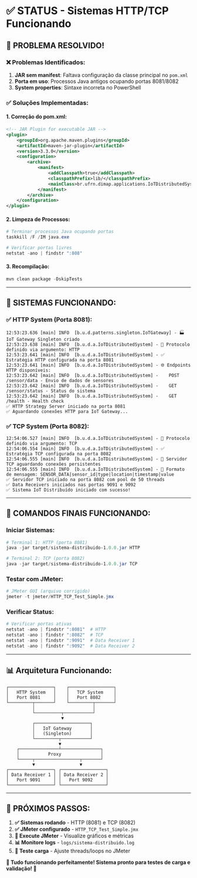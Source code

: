 # ✅ STATUS - Sistemas HTTP/TCP Funcionando

## 🎉 **PROBLEMA RESOLVIDO!**

### ❌ **Problemas Identificados:**
1. **JAR sem manifest**: Faltava configuração da classe principal no `pom.xml`
2. **Porta em uso**: Processos Java antigos ocupando portas 8081/8082
3. **System properties**: Sintaxe incorreta no PowerShell

### ✅ **Soluções Implementadas:**

#### **1. Correção do pom.xml:**
```xml
<!-- JAR Plugin for executable JAR -->
<plugin>
    <groupId>org.apache.maven.plugins</groupId>
    <artifactId>maven-jar-plugin</artifactId>
    <version>3.3.0</version>
    <configuration>
        <archive>
            <manifest>
                <addClasspath>true</addClasspath>
                <classpathPrefix>lib/</classpathPrefix>
                <mainClass>br.ufrn.dimap.applications.IoTDistributedSystem</mainClass>
            </manifest>
        </archive>
    </configuration>
</plugin>
```

#### **2. Limpeza de Processos:**
```powershell
# Terminar processos Java ocupando portas
taskkill /F /IM java.exe

# Verificar portas livres
netstat -ano | findstr ":808"
```

#### **3. Recompilação:**
```powershell
mvn clean package -DskipTests
```

---

## 🚀 **SISTEMAS FUNCIONANDO:**

### **✅ HTTP System (Porta 8081):**
```
12:53:23.636 [main] INFO  [b.u.d.patterns.singleton.IoTGateway] - 🏭 IoT Gateway Singleton criado
12:53:23.638 [main] INFO  [b.u.d.a.IoTDistributedSystem] - 🔧 Protocolo definido via argumento: HTTP
12:53:23.641 [main] INFO  [b.u.d.a.IoTDistributedSystem] - ✅ Estratégia HTTP configurada na porta 8081
12:53:23.641 [main] INFO  [b.u.d.a.IoTDistributedSystem] - 🌐 Endpoints HTTP disponíveis:
12:53:23.642 [main] INFO  [b.u.d.a.IoTDistributedSystem] -    POST /sensor/data - Envio de dados de sensores
12:53:23.642 [main] INFO  [b.u.d.a.IoTDistributedSystem] -    GET  /sensor/status - Status do sistema
12:53:23.642 [main] INFO  [b.u.d.a.IoTDistributedSystem] -    GET  /health - Health check
✅ HTTP Strategy Server iniciado na porta 8081
✅ Aguardando conexões HTTP para IoT Gateway...
```

### **✅ TCP System (Porta 8082):**
```
12:54:06.527 [main] INFO  [b.u.d.a.IoTDistributedSystem] - 🔧 Protocolo definido via argumento: TCP
12:54:06.554 [main] INFO  [b.u.d.a.IoTDistributedSystem] - ✅ Estratégia TCP configurada na porta 8082
12:54:06.555 [main] INFO  [b.u.d.a.IoTDistributedSystem] - 🔌 Servidor TCP aguardando conexões persistentes
12:54:06.555 [main] INFO  [b.u.d.a.IoTDistributedSystem] - 📝 Formato de mensagem: SENSOR_DATA|sensor_id|type|location|timestamp|value
✅ Servidor TCP iniciado na porta 8082 com pool de 50 threads
✅ Data Receivers iniciados nas portas 9091 e 9092
✅ Sistema IoT Distribuído iniciado com sucesso!
```

---

## 🎯 **COMANDOS FINAIS FUNCIONANDO:**

### **Iniciar Sistemas:**
```powershell
# Terminal 1: HTTP (porta 8081)
java -jar target/sistema-distribuido-1.0.0.jar HTTP

# Terminal 2: TCP (porta 8082)
java -jar target/sistema-distribuido-1.0.0.jar TCP
```

### **Testar com JMeter:**
```powershell
# JMeter GUI (arquivo corrigido)
jmeter -t jmeter/HTTP_TCP_Test_Simple.jmx
```

### **Verificar Status:**
```powershell
# Verificar portas ativas
netstat -ano | findstr ":8081"  # HTTP
netstat -ano | findstr ":8082"  # TCP
netstat -ano | findstr ":9091"  # Data Receiver 1
netstat -ano | findstr ":9092"  # Data Receiver 2
```

---

## 📊 **Arquitetura Funcionando:**

```
┌─────────────────┐    ┌─────────────────┐
│   HTTP System   │    │   TCP System    │
│   Port 8081     │    │   Port 8082     │
└─────────┬───────┘    └─────────┬───────┘
          │                      │
          └──────────┬───────────┘
                     ▼
          ┌─────────────────────┐
          │   IoT Gateway       │
          │   (Singleton)       │
          └─────────┬───────────┘
                    ▼
    ┌───────────────┴───────────────┐
    │           Proxy               │
    └─────┬─────────────────┬───────┘
          ▼                 ▼
┌─────────────────┐ ┌─────────────────┐
│ Data Receiver 1 │ │ Data Receiver 2 │
│   Port 9091     │ │   Port 9092     │
└─────────────────┘ └─────────────────┘
```

---

## 🎉 **PRÓXIMOS PASSOS:**

1. **✅ Sistemas rodando** - HTTP (8081) e TCP (8082)
2. **✅ JMeter configurado** - `HTTP_TCP_Test_Simple.jmx`
3. **🎯 Execute JMeter** - Visualize gráficos e métricas
4. **📊 Monitore logs** - `logs/sistema-distribuido.log`
5. **🧪 Teste carga** - Ajuste threads/loops no JMeter

**🚀 Tudo funcionando perfeitamente! Sistema pronto para testes de carga e validação! 🎯**